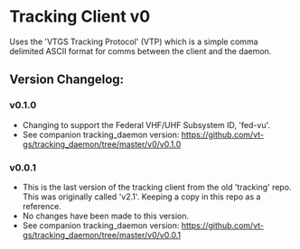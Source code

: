 # Tracking Client v0

Uses the 'VTGS Tracking Protocol' (VTP) which is a simple comma delimited ASCII format for comms between the client and the daemon.  

## Version Changelog:

### v0.1.0
* Changing to support the Federal VHF/UHF Subsystem ID, 'fed-vu'.
* See companion tracking_daemon version:  https://github.com/vt-gs/tracking_daemon/tree/master/v0/v0.1.0


### v0.0.1
* This is the last version of the tracking client from the old 'tracking' repo.  This was originally called 'v2.1'.  Keeping a copy in this repo as a reference.
* No changes have been made to this version.
* See companion tracking_daemon version: https://github.com/vt-gs/tracking_daemon/tree/master/v0/v0.0.1
